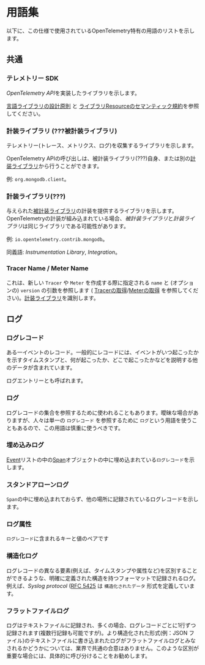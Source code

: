 <!--
# Glossary
-->

# 用語集

<!--
Below are a list of some OpenTelemetry specific terms that are used across this
specification.
-->

以下に、この仕様で使用されているOpenTelemetry特有の用語のリストを示します。

<!--
## Common
-->

## 共通

<!--
### Telemetry SDK
-->

### テレメトリー SDK

<!--
Denotes the library that implements the *OpenTelemetry API*.
-->

*OpenTelemetry API*を実装したライブラリを示します。

<!--
See [Library Guidelines](library-guidelines.md#sdk-implementation) and
[Library resource semantic conventions](resource/semantic_conventions/README.md#telemetry-sdk)
-->

[言語ライブラリの設計原則](library-guidelines.md#sdk-implementation) と [ライブラリResourceのセマンティック規約](resource/semantic_conventions/README.md#telemetry-sdk)を参照してください。

<!--
<a name="instrumented_library"></a>
-->

<a name="instrumented_library"></a>

<!--
### Instrumented Library
-->

### 計装ライブラリ (???被計装ライブラリ)

<!--
Denotes the library for which the telemetry signals (traces, metrics, logs) are gathered.
-->

テレメトリー(トレース、メトリクス、ログ)を収集するライブラリを示します。

<!--
The calls to the OpenTelemetry API can be done either by the Instrumented Library itself,
or by another [Instrumenting Library](#instrumenting_library).
-->

OpenTelemetry APIの呼び出しは、被計装ライブラリ(???)自身、または別の[計装ライブラリ](#instrumenting_library)から行うことができます。

<!--
Example: `org.mongodb.client`.
-->

例: `org.mongodb.client`。

<!--
<a name="instrumenting_library"></a>
-->

<a name="instrumenting_library"></a>

<!--
### Instrumenting Library
-->

### 計装ライブラリ(???)

<!--
Denotes the library that provides the instrumentation for a given [Instrumented Library](#instrumented_library).
*Instrumented Library* and *Instrumenting Library* may be the same library
if it has built-in OpenTelemetry instrumentation.
-->

与えられた[被計装ライブラリ](#instrumented_library)の計装を提供するライブラリを示します。OpenTelemetryの計装が組み込まれている場合、*被計装ライブラリ*と*計装ライブラリ*は同じライブラリである可能性があります。

<!--
Example: `io.opentelemetry.contrib.mongodb`.
-->

例: `io.opentelemetry.contrib.mongodb`。

<!--
Synonyms: *Instrumentation Library*, *Integration*.
-->

同義語: *Instrumentation Library*, *Integration*。

<!--
<a name="name"></a>
-->

<a name="name"></a>

<!--
### Tracer Name / Meter Name
-->

### Tracer Name / Meter Name

<!--
This refers to the `name` and (optional) `version` arguments specified when
creating a new `Tracer` or `Meter` (see [Obtaining a Tracer](trace/api.md#obtaining-a-tracer)/[Obtaining a Meter](metrics/api.md#meter-interface)). It identifies the [Instrumenting Library](#instrumenting_library).
-->

これは、新しい `Tracer` や `Meter` を作成する際に指定される `name` と (オプションの) `version` の引数を参照します ( [Tracerの取得](trace/api.md#obtaining-a-tracer)/[Meterの取得](metrics/api.md#meter-interface) を参照してください)。[計装ライブラリ](#instrumenting_library)を識別します。

<!--
## Logs
-->

## ログ

<!--
### Log Record
-->

### ログレコード

<!--
A recording of an event. Typically the record includes a timestamp indicating
when the event happened as well as other data that describes what happened,
where it happened, etc.
-->

ある一イベントのレコード。一般的にレコードには、イベントがいつ起こったかを示すタイムスタンプと、何が起こったか、どこで起こったかなどを説明する他のデータが含まれています。

<!--
Also known as Log Entry.
-->

ログエントリーとも呼ばれます。

<!--
### Log
-->

### ログ

<!--
Sometimes used to refer to a collection of Log Records. May be ambiguous, since
people also sometimes use `Log` to refer to a single `Log Record`, thus this
term should be used carefully and in the context where ambiguity is possible
additional qualifiers should be used (e.g. `Log Record`).
-->

ログレコードの集合を参照するために使われることもあります。曖昧な場合がありますが、人々は単一の `ログレコード` を参照するために `ログ`という用語を使うこともあるので、この用語は慎重に使うべきです。

<!--
### Embedded Log
-->

### 埋め込みログ

<!--
`Log Records` embedded inside a [Span](trace/api.md#span)
object, in the [Events](trace/api.md#add-events) list.
-->

[Event](trace/api.md#add-events)リストの中の[Span](trace/api.md#span)オブジェクトの中に埋め込まれている`ログレコード`を示します。

<!--
### Standalone Log
-->

### スタンドアローンログ

<!--
`Log Records` that are not embedded inside a `Span` and are recorded elsewhere.
-->

`Span`の中に埋め込まれておらず、他の場所に記録されているログレコードを示します。

<!--
### Log Attributes
-->

### ログ属性

<!--
Key/value pairs contained in a `Log Record`.
-->

`ログレコード`に含まれるキーと値のペアです

<!--
### Structured Logs
-->

### 構造化ログ

<!--
Logs that are recorded in a format which has a well-defined structure that allows
to differentiate between different elements of a Log Record (e.g. the Timestamp,
the Attributes, etc). The _Syslog protocol_ ([RFC 5425](https://tools.ietf.org/html/rfc5424)),
for example, defines a `structured-data` format.
-->

ログレコードの異なる要素(例えば、タイムスタンプや属性など)を区別することができるような、明確に定義された構造を持つフォーマットで記録されるログ。例えば、_Syslog protocol_ ([RFC 5425](https://tools.ietf.org/html/rfc5424) は `構造化されたデータ` 形式を定義しています。

<!--
### Flat File Logs
-->

### フラットファイルログ

<!--
Logs recorded in text files, often one line per log record (although multiline
records are possible too). There is no common industry agreement whether
logs written to text files in more structured formats (e.g. JSON files)
are considered Flat File Logs or not. Where such distinction is important it is
recommended to call it out specifically.
-->

ログはテキストファイルに記録され、多くの場合、ログレコードごとに1行ずつ記録されます(複数行記録も可能ですが)。より構造化された形式(例：JSON ファイル)のテキストファイルに書き込まれたログがフラットファイルログとみなされるかどうかについては、業界で共通の合意はありません。このような区別が重要な場合には、具体的に呼び分けることをお勧めします。

